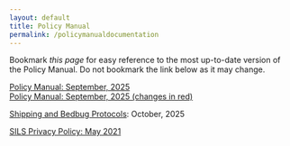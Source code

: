 ```yaml
---
layout: default
title: Policy Manual
permalink: /policymanualdocumentation
---
```

Bookmark *this page* for easy reference to the most up-to-date version of the Policy Manual. Do not bookmark the link below as it may change.

[Policy Manual: September, 2025](https://drive.google.com/file/d/108s25oI80MgTRiDExAzB2ylpGjnsqKMf/view?usp=drive_link)  
[Policy Manual: September, 2025 (changes in red)](https://drive.google.com/file/d/1bXUIK0MEMAoS05ki1Am_iPRHUC-ruQQm/view?usp=drive_link)

[Shipping and Bedbug Protocols](https://drive.google.com/file/d/1BsJGHWq3FI9RnACkEfzG_oNRSqjbClxo/view?usp=drive_link): October, 2025

[SILS Privacy Policy: May 2021](https://drive.google.com/file/d/1G60m7ElnbbUIkxO-7X2mIJzgVii8L9tI/view?usp=sharing)
